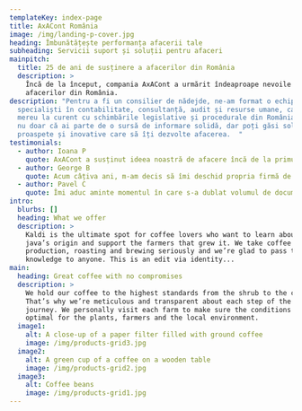 ```yaml
---
templateKey: index-page
title: AxACont România
image: /img/landing-p-cover.jpg
heading: Îmbunătățește performanța afacerii tale
subheading: Servicii suport și soluții pentru afaceri
mainpitch:
  title: 25 de ani de susținere a afacerilor din România
  description: >
    Încă de la început, compania AxACont a urmărit îndeaproape nevoile
    afacerilor din România. 
description: "Pentru a fi un consilier de nădejde, ne-am format o echipă de
  specialiști în contabilitate, consultanță, audit și resurse umane, care rămâne
  mereu la curent cu schimbările legislative și procedurale din România. Astfel,
  nu doar că ai parte de o sursă de informare solidă, dar poți găsi soluții
  proaspete și inovative care să îți dezvolte afacerea.  "
testimonials:
  - author: Ioana P
    quote: AxACont a susținut ideea noastră de afacere încă de la primul contact telefonic. Am fost invitați la o discuție deschisă unde ne-au oferit informațiile lipsa care chiar aveam nevoie pentru a ne proteja firma.
  - author: George B
    quote: Acum câțiva ani, m-am decis să îmi deschid propria firmă de IT. Nu mai făcusem asta până acum și nu aveam habar nici măcar de unde să început căutările pentru o firmă care să mă ajute cu înființarea. I-am găsit pe cei de la AxACont și am sperat ca totul să meargă bine. Acum încă lucrăm împreună. Pot oricând să îi sun în legătură cu afacerea mea, m-au îndrumat ori de câte ori am avut nevoie, au fost și sunt prompți. Recomand serviciile AxACont, sunt o echipă pe care te poți baza.
  - author: Pavel C
    quote: Îmi aduc aminte momentul în care s-a dublat volumul de documente la firmă și cabinetul contabil cu care lucram pe vremea aceea a fost puțin cam depășit. Tot atunci au avut loc schimbări în activitatea noastră și ne-am trezit că nu avem toate datele ca să gestionăm situația. Atunci am început colaborarea cu AxACont. Ei reușesc să ne acopere toate necesitățile.
intro:
  blurbs: []
  heading: What we offer
  description: >
    Kaldi is the ultimate spot for coffee lovers who want to learn about their
    java’s origin and support the farmers that grew it. We take coffee
    production, roasting and brewing seriously and we’re glad to pass that
    knowledge to anyone. This is an edit via identity...
main:
  heading: Great coffee with no compromises
  description: >
    We hold our coffee to the highest standards from the shrub to the cup.
    That’s why we’re meticulous and transparent about each step of the coffee’s
    journey. We personally visit each farm to make sure the conditions are
    optimal for the plants, farmers and the local environment.
  image1:
    alt: A close-up of a paper filter filled with ground coffee
    image: /img/products-grid3.jpg
  image2:
    alt: A green cup of a coffee on a wooden table
    image: /img/products-grid2.jpg
  image3:
    alt: Coffee beans
    image: /img/products-grid1.jpg
---
```

